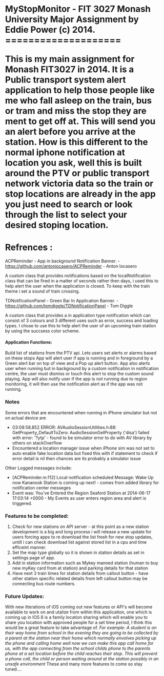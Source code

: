 <h1>MyStopMonitor - FIT 3027 Monash University Major Assignment by Eddie Power (c) 2014.
====================

This is my main assignment for Monash FIT3027 in 2014.
It is a Public transport system alert application to help those people like me who fall asleep on the train, bus or tram and miss the stop they are ment to get off at. This will send you an alert before you arrive at the station.  How is this different to the normal iphone notification at location you ask, well this is built around the PTV or public transport network victoria data so the train or stop locations are already in the app you just need to search or look through the list to select your desired stoping location.


Refrences :
===========
ACPReminder - App in background Notification Banner.
    - https://github.com/antoniocasero/ACPReminder
    - Anton Iocasero
    <p>A custom class that provides notifications based on the localNotification class that can be fired in a matter of seconds rather then days, i used this to help alert the user when the application is closed. To keep with the train theme i set a sound of train crossing.</p>

TDNotificationPanel - Green Bar In Application Banner.
    - https://github.com/tomdiggle/TDNotificationPanel 
    - Tom Diggle
    <p>A custom class that provides a in application type notification which can consist of 3 colours and 3 different uses such as error, success and loading types.  I chose to use this to help alert the user of an upcoming train station by using the succsess color scheme.</p>



<h4>Application Functions:</h4>
 <p> Build list of stations from the PTV api.
  Lets users set alerts or alarms based on these stops
  App will alert user if app is running and in foreground by a Green alert bar on top of view and a Pop up alert button.
 App also alerts user when running but in background by a custom notification in notification centre, the user must dismiss or touch this alert to stop the custom sound playing.
  App will also notify user if the app is not running due to region monitoring, it will then use the notification alert as if the app was not running.</p>
  
  
  <h3>Notes</h3>
  <p>Some errors that are encountered when running in iPhone simulator but not on actual device are
  <ul>
  <li> 03:08:58.852 ERROR: AVAudioSessionUtilities.h:88: GetProperty_DefaultToZero: AudioSessionGetProperty ('disa') failed with error: '?ytp' - found to be simulator error to do with AV library by others on stackOverflow</li>
  <li>Encountered a location manager issue when iPhone sim was not set to auto enable fake location data but fixed this with if statement to check if error detail is nil then chances are its probably a simulator issue</li>
  </ul>
  Other Logged messages include:
   <ul><li>[ACPReminder.m:112] Local notification scheduled
 Message: Wake Up now
 Kananook Station is coming up next!  - comes from added library for notification center messeges</li>
 <li>Event was: You've Entered the Region Seaford Station at 2014-06-17 17:03:14 +0000 - My Events as user enters region area and alert is triggered.</li>
 </ul>
  </p>
  <h3>Features to be completed:</h3>
  <ol><li>Check for new stations on API server - at this point as a new station development is a big and long process i will release a new update for users forcing apps to re download the list fresh for new stop updates, untill i can check download list against stored list in a cpu and time efficeint manner.</li>
  <li>Set the map type globally so it is shown in station details as set in settings page of app.</li>
  <li>Add in station information such as Mykey manned station (human to buy new myKey card from at station) and parking details for that station</li>
  <li>Have next 3 train times for station details from callout button - have other station specific related details from left callout button may be connecting bus route numbers.</li>
  </ol>
  
  <h3>Future Updates:</h3>
  <p>With new itterations of iOS coming out new features or API's will become available to work on and utalize from within this application, one which is coming up in IOS 8 is a family location sharing which will enable you to share you location with approved people for a set time period, I think this would be a great feature to take advantage of.
  <i>For example:  A student is on their way home from school in the evening they are going to be collected by a parent at the station near their home which normally envolves picking up the phone and calling home well now we can make this app call home for us, with the app connecting from the school childs phone to the parents phone at a set location before the child reaches their stop.  This will prevent a phone call, the child or person waiting around at the station possibly in an unsafe environment</i>
  These and many more features to come so stay tuned....</p>
  
